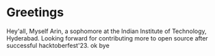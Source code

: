 # Greetings
Hey'all,
Myself Arin, a sophomore at the Indian Institute of Technology, Hyderabad. Looking forward for contributing more to open source after successful hacktoberfest'23.
ok bye